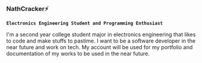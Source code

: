 ### NathCracker⚡

**`Electronics Engineering Student and Programming Enthusiast`**

I'm a second year college student major in electronics engineering that likes to code and make stuffs to pastime. I want to be a software developer in the near future and work on tech. My account will be used for my portfolio and documentation of my works to be used in the near future. 

<!--
**NathCracker/NathCracker** is a ✨ _special_ ✨ repository because its `README.md` (this file) appears on your GitHub profile.

Here are some ideas to get you started:

- 🔭 I’m currently working on ...
- 🌱 I’m currently learning ...
- 👯 I’m looking to collaborate on ...
- 🤔 I’m looking for help with ...
- 💬 Ask me about ...
- 📫 How to reach me: ...
- 😄 Pronouns: ...
- ⚡ Fun fact: ...
-->

